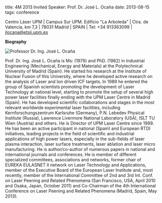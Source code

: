 title: 4M 2013 Invited Speaker: Prof. Dr. José L. Ocaña
date: 2013-08-15
tags: conference


Centro Láser UPM | Campus Sur UPM. Edificio "La Arboleda" | Ctra. de Valencia, km 7,3 | 78031 Madrid | SPAIN | Tel: +34 913363099 | [jlocana@etsii.upm.es](mailto:jlocana@etsii.upm.es)
<!--break-->
**Biography**

![Professor Dr. Ing. José L. Ocaña](/images/profile_jose.JPG)

Prof. Dr. Ing. José L. Ocaña is Ms: (1979) and PhD. (1982) in Industrial Engineering (Mechanical, Energy and Materials) at the Polytechnical University of Madrid (Spain). He started his research at the Institute of Nuclear Fusion of this University, where he developed active research on the analysis of Laser and Ion driven ICF targets. In 1989 he entered the group of Spanish scientists promoting the development of Laser Technology at national level, starting to promote the setup of several high power laser facilities finally ending with the UPM Laser Centre in Madrid (Spain). He has developed scientific collaborations and stages in the most relevant worldwide experimental laser facilities, including Kernforschungszentrum Karlsruhe (Germany), P.N. Lebedev Physical Institute (Russia), Lawrence Livermore National Laboratory (USA), ISLT TU Wien (Austria) and others. He is Director of UPM Laser Centre since 1999. He has been an active participant in national (Spain) and European RTDI initiatives, leading projects in the field of scientific and industrial applications of high power lasers, especially in the sub-fields of laser plasma interaction, laser surface treatments, laser ablation and laser micro manufacturing. He is author/co-author of numerous papers in national and international journals and conferences. He is member of different specialized committees, associations and networks, former chair of EUREKA EULASNET II network on Laser Technology and Applications, member of the Executive Board of the European Laser Institute and, most recently, member of the International Committee of 2nd and 3rd Int. Conf. on Laser Peening and Related Phenomena (San Francisco, USA, April 2010 and Osaka, Japan, October 2011) and Co-Chairman of the 4th International Conference on Laser Peening and Related Phenomena (Madrid, Spain, May 2013).
